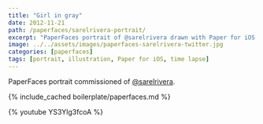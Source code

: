 ```yaml
---
title: "Girl in gray"
date: 2012-11-21
path: /paperfaces/sarelrivera-portrait/
excerpt: "PaperFaces portrait of @sarelrivera drawn with Paper for iOS on an iPad."
image: ../../assets/images/paperfaces-sarelrivera-twitter.jpg
categories: [paperfaces]
tags: [portrait, illustration, Paper for iOS, time lapse]
---
```


PaperFaces portrait commissioned of [@sarelrivera](https://twitter.com/sarelrivera).

{% include_cached boilerplate/paperfaces.md %}

{% youtube YS3Ylg3fcoA %}
